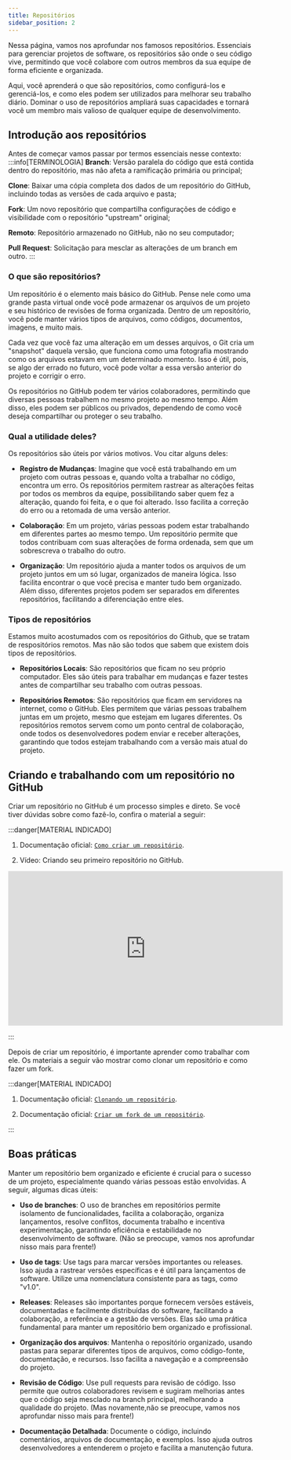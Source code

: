 ```yaml
---
title: Repositórios
sidebar_position: 2
---
```


Nessa página, vamos nos aprofundar nos famosos repositórios. Essenciais para gerenciar projetos de software, os repositórios são onde o seu código vive, permitindo que você colabore com outros membros da sua equipe de forma eficiente e organizada.

Aqui, você aprenderá o que são repositórios, como configurá-los e gerenciá-los, e como eles podem ser utilizados para melhorar seu trabalho diário. Dominar o uso de repositórios ampliará suas capacidades e tornará você um membro mais valioso de qualquer equipe de desenvolvimento.


## Introdução aos repositórios

Antes de começar vamos passar por termos essenciais nesse contexto:
:::info[TERMINOLOGIA] 
**Branch**: Versão paralela do código que está contida dentro do repositório, mas não afeta a ramificação primária ou principal;

**Clone**: Baixar uma cópia completa dos dados de um repositório do GitHub, incluindo todas as versões de cada arquivo e pasta;

**Fork**: Um novo repositório que compartilha configurações de código e visibilidade com o repositório "upstream" original;

**Remoto**: Repositório armazenado no GitHub, não no seu computador;

**Pull Request**: Solicitação para mesclar as alterações de um branch em outro.
:::

### O que são repositórios?

Um repositório é o elemento mais básico do GitHub. Pense nele como uma grande pasta virtual onde você pode armazenar os arquivos de um projeto e seu histórico de revisões de forma organizada. Dentro de um repositório, você pode manter vários tipos de arquivos, como códigos, documentos, imagens, e muito mais.

Cada vez que você faz uma alteração em um desses arquivos, o Git cria um "snapshot" daquela versão, que funciona como uma fotografia mostrando como os arquivos estavam em um determinado momento. Isso é útil, pois, se algo der errado no futuro, você pode voltar a essa versão anterior do projeto e corrigir o erro.

Os repositórios no GitHub podem ter vários colaboradores, permitindo que diversas pessoas trabalhem no mesmo projeto ao mesmo tempo. Além disso, eles podem ser públicos ou privados, dependendo de como você deseja compartilhar ou proteger o seu trabalho.

### Qual a utilidade deles?

Os repositórios são úteis por vários motivos. Vou citar alguns deles:

- **Registro de Mudanças**: Imagine que você está trabalhando em um projeto com outras pessoas e, quando volta a trabalhar no código, encontra um erro. Os repositórios permitem rastrear as alterações feitas por todos os membros da equipe, possibilitando saber quem fez a alteração, quando foi feita, e o que foi alterado. Isso facilita a correção do erro ou a retomada de uma versão anterior.

- **Colaboração**: Em um projeto, várias pessoas podem estar trabalhando em diferentes partes ao mesmo tempo. Um repositório permite que todos contribuam com suas alterações de forma ordenada, sem que um sobrescreva o trabalho do outro.

- **Organização**: Um repositório ajuda a manter todos os arquivos de um projeto juntos em um só lugar, organizados de maneira lógica. Isso facilita encontrar o que você precisa e manter tudo bem organizado. Além disso, diferentes projetos podem ser separados em diferentes repositórios, facilitando a diferenciação entre eles.

### Tipos de repositórios
Estamos muito acostumados com os repositórios do Github, que se tratam de respositórios remotos. Mas não são todos que sabem que existem dois tipos de repositórios.

- **Repositórios Locais**: São repositórios que ficam no seu próprio computador. Eles são úteis para trabalhar em mudanças e fazer testes antes de compartilhar seu trabalho com outras pessoas.

- **Repositórios Remotos**: São repositórios que ficam em servidores na internet, como o GitHub. Eles permitem que várias pessoas trabalhem juntas em um projeto, mesmo que estejam em lugares diferentes. Os repositórios remotos servem como um ponto central de colaboração, onde todos os desenvolvedores podem enviar e receber alterações, garantindo que todos estejam trabalhando com a versão mais atual do projeto.

## Criando e trabalhando com um repositório no GitHub

Criar um repositório no GitHub é um processo simples e direto. Se você tiver dúvidas sobre como fazê-lo, confira o material a seguir:

:::danger[MATERIAL INDICADO]

1. Documentação oficial: [`Como criar um repositório`](https://docs.github.com/en/repositories/creating-and-managing-repositories/quickstart-for-repositories).

2. Vídeo: Criando seu primeiro repositório no GitHub.

<iframe width="560" height="315" src="https://www.youtube.com/embed/f26KI43FK58" title="YouTube video player" frameborder="0" allow="accelerometer; autoplay; clipboard-write; encrypted-media gyroscope; picture-in-picture" allowfullscreen
  style={{ display: 'block', marginLeft: 'auto', marginRight: 'auto', marginBottom: '16px', maxWidth: '100%'}}></iframe>

:::

Depois de criar um repositório, é importante aprender como trabalhar com ele. Os materiais a seguir vão mostrar como clonar um repositório e como fazer um fork.

:::danger[MATERIAL INDICADO]

1. Documentação oficial: [`Clonando um repositório`](https://docs.github.com/en/repositories/creating-and-managing-repositories/cloning-a-repository?tool=desktop).

2. Documentação oficial: [`Criar um fork de um repositório`](https://docs.github.com/en/pull-requests/collaborating-with-pull-requests/working-with-forks/fork-a-repo).

:::

## Boas práticas

Manter um repositório bem organizado e eficiente é crucial para o sucesso de um projeto, especialmente quando várias pessoas estão envolvidas. A seguir, algumas dicas úteis:

- **Uso de branches**: O uso de branches em repositórios permite isolamento de funcionalidades, facilita a colaboração, organiza lançamentos, resolve conflitos, documenta trabalho e incentiva experimentação, garantindo eficiência e estabilidade no desenvolvimento de software. (Não se preocupe, vamos nos aprofundar nisso mais para frente!)

- **Uso de tags**: Use tags para marcar versões importantes ou releases. Isso ajuda a rastrear versões específicas e é útil para lançamentos de software. Utilize uma nomenclatura consistente para as tags, como "v1.0".

- **Releases**: Releases são importantes porque fornecem versões estáveis, documentadas e facilmente distribuídas do software, facilitando a colaboração, a referência e a gestão de versões. Elas são uma prática fundamental para manter um repositório bem organizado e profissional.

- **Organização dos arquivos**: Mantenha o repositório organizado, usando pastas para separar diferentes tipos de arquivos, como código-fonte, documentação, e recursos. Isso facilita a navegação e a compreensão do projeto.

- **Revisão de Código**:  Use pull requests para revisão de código. Isso permite que outros colaboradores revisem e sugiram melhorias antes que o código seja mesclado na branch principal, melhorando a qualidade do projeto. (Mas novamente,não se preocupe, vamos nos aprofundar nisso mais para frente!)

- **Documentação Detalhada**: Documente o código, incluindo comentários, arquivos de documentação, e exemplos. Isso ajuda outros desenvolvedores a entenderem o projeto e facilita a manutenção futura.
